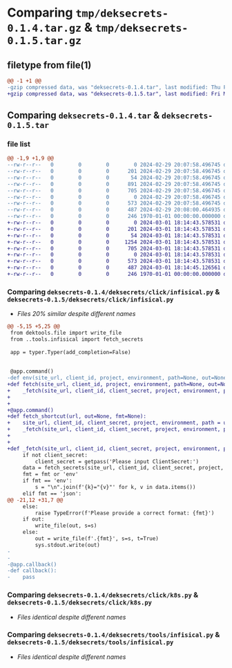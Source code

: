 # Comparing `tmp/deksecrets-0.1.4.tar.gz` & `tmp/deksecrets-0.1.5.tar.gz`

## filetype from file(1)

```diff
@@ -1 +1 @@
-gzip compressed data, was "deksecrets-0.1.4.tar", last modified: Thu Feb 29 20:08:00 2024, max compression
+gzip compressed data, was "deksecrets-0.1.5.tar", last modified: Fri Mar  1 18:14:45 2024, max compression
```

## Comparing `deksecrets-0.1.4.tar` & `deksecrets-0.1.5.tar`

### file list

```diff
@@ -1,9 +1,9 @@
--rw-r--r--   0        0        0        0 2024-02-29 20:07:58.496745 deksecrets-0.1.4/README.md
--rw-r--r--   0        0        0      201 2024-02-29 20:07:58.496745 deksecrets-0.1.4/deksecrets/click/__entry__.py
--rw-r--r--   0        0        0       54 2024-02-29 20:07:58.496745 deksecrets-0.1.4/deksecrets/click/__init__.py
--rw-r--r--   0        0        0      891 2024-02-29 20:07:58.496745 deksecrets-0.1.4/deksecrets/click/infisical.py
--rw-r--r--   0        0        0      705 2024-02-29 20:07:58.496745 deksecrets-0.1.4/deksecrets/click/k8s.py
--rw-r--r--   0        0        0        0 2024-02-29 20:07:58.496745 deksecrets-0.1.4/deksecrets/tools/__init__.py
--rw-r--r--   0        0        0      573 2024-02-29 20:07:58.496745 deksecrets-0.1.4/deksecrets/tools/infisical.py
--rw-r--r--   0        0        0      487 2024-02-29 20:08:00.464935 deksecrets-0.1.4/pyproject.toml
--rw-r--r--   0        0        0      246 1970-01-01 00:00:00.000000 deksecrets-0.1.4/PKG-INFO
+-rw-r--r--   0        0        0        0 2024-03-01 18:14:43.578531 deksecrets-0.1.5/README.md
+-rw-r--r--   0        0        0      201 2024-03-01 18:14:43.578531 deksecrets-0.1.5/deksecrets/click/__entry__.py
+-rw-r--r--   0        0        0       54 2024-03-01 18:14:43.578531 deksecrets-0.1.5/deksecrets/click/__init__.py
+-rw-r--r--   0        0        0     1254 2024-03-01 18:14:43.578531 deksecrets-0.1.5/deksecrets/click/infisical.py
+-rw-r--r--   0        0        0      705 2024-03-01 18:14:43.578531 deksecrets-0.1.5/deksecrets/click/k8s.py
+-rw-r--r--   0        0        0        0 2024-03-01 18:14:43.578531 deksecrets-0.1.5/deksecrets/tools/__init__.py
+-rw-r--r--   0        0        0      573 2024-03-01 18:14:43.578531 deksecrets-0.1.5/deksecrets/tools/infisical.py
+-rw-r--r--   0        0        0      487 2024-03-01 18:14:45.126561 deksecrets-0.1.5/pyproject.toml
+-rw-r--r--   0        0        0      246 1970-01-01 00:00:00.000000 deksecrets-0.1.5/PKG-INFO
```

### Comparing `deksecrets-0.1.4/deksecrets/click/infisical.py` & `deksecrets-0.1.5/deksecrets/click/infisical.py`

 * *Files 20% similar despite different names*

```diff
@@ -5,15 +5,25 @@
 from dektools.file import write_file
 from ..tools.infisical import fetch_secrets
 
 app = typer.Typer(add_completion=False)
 
 
 @app.command()
-def env(site_url, client_id, project, environment, path=None, out=None, client_secret=None, fmt=None):
+def fetch(site_url, client_id, project, environment, path=None, out=None, client_secret=None, fmt=None):
+    _fetch(site_url, client_id, client_secret, project, environment, path, out, fmt)
+
+
+@app.command()
+def fetch_shortcut(url, out=None, fmt=None):
+    site_url, client_id, client_secret, project, environment, path = url.split('@')
+    _fetch(site_url, client_id, client_secret, project, environment, path, out, fmt)
+
+
+def _fetch(site_url, client_id, client_secret, project, environment, path, out, fmt):
     if not client_secret:
         client_secret = getpass('Please input ClientSecret:')
     data = fetch_secrets(site_url, client_id, client_secret, project, environment, path)
     fmt = fmt or 'env'
     if fmt == 'env':
         s = "\n".join(f'{k}="{v}"' for k, v in data.items())
     elif fmt == 'json':
@@ -21,12 +31,7 @@
     else:
         raise TypeError(f'Please provide a correct format: {fmt}')
     if out:
         write_file(out, s=s)
     else:
         out = write_file(f'.{fmt}', s=s, t=True)
         sys.stdout.write(out)
-
-
-@app.callback()
-def callback():
-    pass
```

### Comparing `deksecrets-0.1.4/deksecrets/click/k8s.py` & `deksecrets-0.1.5/deksecrets/click/k8s.py`

 * *Files identical despite different names*

### Comparing `deksecrets-0.1.4/deksecrets/tools/infisical.py` & `deksecrets-0.1.5/deksecrets/tools/infisical.py`

 * *Files identical despite different names*

